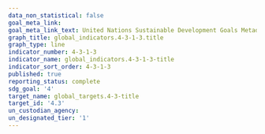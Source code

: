 ```yaml
---
data_non_statistical: false
goal_meta_link: 
goal_meta_link_text: United Nations Sustainable Development Goals Metadata
graph_title: global_indicators.4-3-1-3.title
graph_type: line
indicator_number: 4-3-1-3
indicator_name: global_indicators.4-3-1-3-title
indicator_sort_order: 4-3-1-3
published: true
reporting_status: complete
sdg_goal: '4'
target_name: global_targets.4-3-title
target_id: '4.3'
un_custodian_agency: 
un_designated_tier: '1'
---
```

